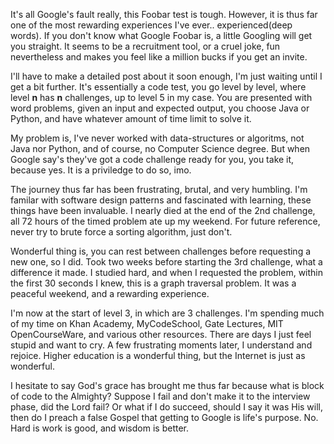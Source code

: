 ---
---

It's all Google's fault really, this Foobar test is tough. However, it is thus far one of the most rewarding experiences I've ever.. experienced(deep words). If you don't know what Google Foobar is, a little Googling will get you straight. It seems to be a recruitment tool, or a cruel joke, fun nevertheless and makes you feel like a million bucks if you get an invite.

I'll have to make a detailed post about it soon enough, I'm just waiting until I get a bit further. It's essentially a code test, you go level by level, where level **n** has **n** challenges, up to level 5 in my case. You are presented with word problems, given an input and expected output, you choose Java or Python, and have whatever amount of time limit to solve it.

My problem is, I've never worked with data-structures or algoritms, not Java nor Python, and of course, no Computer Science degree. But when Google say's they've got a code challenge ready for you, you take it, because yes. It is a priviledge to do so, imo.

The journey thus far has been frustrating, brutal, and very humbling. I'm familar with software design patterns and fascinated with learning, these things have been invaluable. I nearly died at the end of the 2nd challenge, all 72 hours of the timed problem ate up my weekend. For future reference, never try to brute force a sorting algorithm, just don't.

Wonderful thing is, you can rest between challenges before requesting a new one, so I did. Took two weeks before starting the 3rd challenge, what a difference it made. I studied hard, and when I requested the problem, within the first 30 seconds I knew, this is a graph traversal problem. It was a peaceful weekend, and a rewarding experience. 

I'm now at the start of level 3, in which are 3 challenges. I'm spending much of my time on Khan Academy, MyCodeSchool, Gate Lectures, MIT OpenCourseWare, and various other resources. There are days I just feel stupid and want to cry. A few frustrating moments later, I understand and rejoice. Higher education is a wonderful thing, but the Internet is just as wonderful.

I hesitate to say God's grace has brought me thus far because what is block of code to the Almighty? Suppose I fail and don't make it to the interview phase, did the Lord fail? Or what if I do succeed, should I say it was His will, then do I preach a false Gospel that getting to Google is life's purpose. No. Hard is work is good, and wisdom is better.
